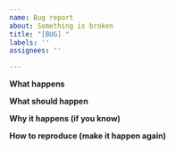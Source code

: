 ```yaml
---
name: Bug report
about: Something is broken
title: "[BUG] "
labels: ''
assignees: ''

---
```


**What happens**

**What should happen**

**Why it happens (if you know)**

**How to reproduce (make it happen again)**
